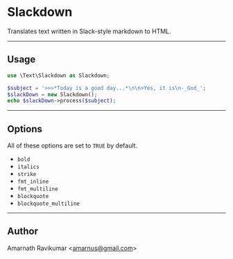 # Slackdown

Translates text written in Slack-style markdown to HTML.

---

## Usage

```php
use \Text\Slackdown as Slackdown;

$subject = '>>>*Today is a good day...*\n\n>Yes, it is\n-_God_';
$slackDown = new Slackdown();
echo $slackDown->process($subject);
```

---

## Options

All of these options are set to `TRUE` by default.

- `bold`
- `italics`
- `strike`
- `fmt_inline`
- `fmt_multiline`
- `blockquote`
- `blockquote_multiline`

---

## Author

Amarnath Ravikumar &lt;amarnus@gmail.com&gt;
